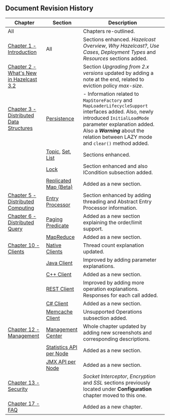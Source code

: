 

## Document Revision History

|Chapter|Section|Description|
|-------|-------|-----------|
|All||Chapters re-outlined.|
|[Chapter 1 - Introduction](#introduction)|All|Sections enhanced. *Hazelcast Overview*, *Why Hazelcast?*, *Use Cases*, *Deployment Types* and *Resources* sections added.|
|[Chapter 2 - What's New in Hazelcast 3.2](#release-notes)||Section *Upgrading from 2.x versions* updated by adding a note at the end, related to eviction policy *max-size*.|
|[Chapter 3 - Distributed Data Structures](#distributed-data-structures)|[Persistence](#persistence)|-	Information related to `MapStoreFactory` and `MapLoaderLifecycleSupport` interfaces added. Also, newly introduced `InitialLoadMode` parameter explanation added. Also a ***Warning*** about the relation between LAZY mode and `clear()` method added.|
||[Topic](#topic), [Set](#set), [List](#list)|Sections enhanced.|
||[Lock](#lock)|Section enhanced and also ICondition subsection added.|
||[Replicated Map (Beta)](#replicated-map-beta)|Added as a new section.|
|[Chapter 5 - Distributed Computing](#distributed-computing)|[Entry Processor](#entry-processor)|Section enhanced by adding threading and Abstract Entry Processor information.|
|[Chapter 6 - Distributed Query](#distributed-query)|[Paging Predicate](#criteria-API)|Added as a new section explaining the order/limit support.|
||[MapReduce](#mapreduce)|Added as a new section.|
|[Chapter 10 - Clients](#clients)|[Native Clients](#native-clients)|Thread count explanation updated. |
||[Java Client](#java-client)|Improved by adding parameter explanations.|
||[C++ Client](#native-clients)|Added as a new section.|
||[REST Client](#rest-client)|Improved by adding more operation explanations. Responses for each call added.|
||[C# Client](#native-clients)|Added as a new section.|
||[Memcache Client](#memcache-client)|Unsupported Operations subsection added.|
|[Chapter 12 - Management](#management)|[Management Center](#management-center)|Whole chapter updated by adding new screenshots and corresponding descriptions.|
||[Statistics API per Node](#statistics-api-per-node)|Added as a new section.|
||[JMX API per Node](#jmx-api-per-node)|Added as a new section.|
|[Chapter 13 - Security](#security)||*Socket Interceptor*, *Encryption* and *SSL* sections previously located under **Configuration** chapter moved to this one.
|[Chapter 17 - FAQ](#frequently-asked-questions)||Added as a new chapter.|

<br> </br>









